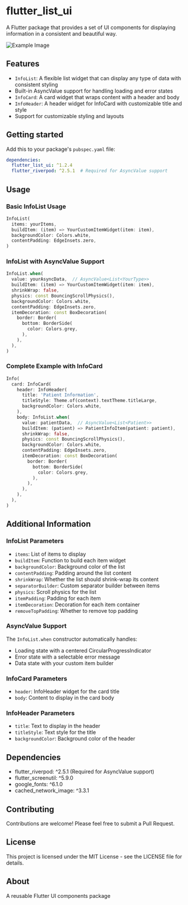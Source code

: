 <!--
This README describes the package. If you publish this package to pub.dev,
this README's contents appear on the landing page for your package.

For information about how to write a good package README, see the guide for
[writing package pages](https://dart.dev/tools/pub/writing-package-pages).

For general information about developing packages, see the Dart guide for
[creating packages](https://dart.dev/guides/libraries/create-packages)
and the Flutter guide for
[developing packages and plugins](https://flutter.dev/to/develop-packages).
-->

# flutter_list_ui

A Flutter package that provides a set of UI components for displaying information in a consistent and beautiful way.

<!--
To update this image:
1. Create a new issue in this repository
2. Drag and drop the example.png file into the issue
3. Copy the generated image URL and replace it here
-->
![Example Image](https://github.com/tokkaiiii/flutter_list_ui/assets/fa857d8e-14c2-435d-8971-f7589392b5e8)

## Features

- `InfoList`: A flexible list widget that can display any type of data with consistent styling
- Built-in AsyncValue support for handling loading and error states
- `InfoCard`: A card widget that wraps content with a header and body
- `InfoHeader`: A header widget for InfoCard with customizable title and style
- Support for customizable styling and layouts

## Getting started

Add this to your package's `pubspec.yaml` file:

```yaml
dependencies:
  flutter_list_ui: ^1.2.4
  flutter_riverpod: ^2.5.1  # Required for AsyncValue support
```

## Usage

### Basic InfoList Usage

```dart
InfoList(
  items: yourItems,
  buildItem: (item) => YourCustomItemWidget(item: item),
  backgroundColor: Colors.white,
  contentPadding: EdgeInsets.zero,
)
```

### InfoList with AsyncValue Support

```dart
InfoList.when(
  value: yourAsyncData,  // AsyncValue<List<YourType>>
  buildItem: (item) => YourCustomItemWidget(item: item),
  shrinkWrap: false,
  physics: const BouncingScrollPhysics(),
  backgroundColor: Colors.white,
  contentPadding: EdgeInsets.zero,
  itemDecoration: const BoxDecoration(
    border: Border(
      bottom: BorderSide(
        color: Colors.grey,
      ),
    ),
  ),
)
```

### Complete Example with InfoCard

```dart
Info(
  card: InfoCard(
    header: InfoHeader(
      title: 'Patient Information',
      titleStyle: Theme.of(context).textTheme.titleLarge,
      backgroundColor: Colors.white,
    ),
    body: InfoList.when(
      value: patientData,  // AsyncValue<List<Patient>>
      buildItem: (patient) => PatientInfoItem(patient: patient),
      shrinkWrap: false,
      physics: const BouncingScrollPhysics(),
      backgroundColor: Colors.white,
      contentPadding: EdgeInsets.zero,
      itemDecoration: const BoxDecoration(
        border: Border(
          bottom: BorderSide(
            color: Colors.grey,
          ),
        ),
      ),
    ),
  ),
)
```

## Additional Information

### InfoList Parameters

- `items`: List of items to display
- `buildItem`: Function to build each item widget
- `backgroundColor`: Background color of the list
- `contentPadding`: Padding around the list content
- `shrinkWrap`: Whether the list should shrink-wrap its content
- `separatorBuilder`: Custom separator builder between items
- `physics`: Scroll physics for the list
- `itemPadding`: Padding for each item
- `itemDecoration`: Decoration for each item container
- `removeTopPadding`: Whether to remove top padding

### AsyncValue Support

The `InfoList.when` constructor automatically handles:
- Loading state with a centered CircularProgressIndicator
- Error state with a selectable error message
- Data state with your custom item builder

### InfoCard Parameters

- `header`: InfoHeader widget for the card title
- `body`: Content to display in the card body

### InfoHeader Parameters

- `title`: Text to display in the header
- `titleStyle`: Text style for the title
- `backgroundColor`: Background color of the header

## Dependencies

- flutter_riverpod: ^2.5.1 (Required for AsyncValue support)
- flutter_screenutil: ^5.9.0
- google_fonts: ^6.1.0
- cached_network_image: ^3.3.1

## Contributing

Contributions are welcome! Please feel free to submit a Pull Request.

## License

This project is licensed under the MIT License - see the LICENSE file for details.

## About

A reusable Flutter UI components package
